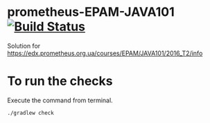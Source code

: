 # prometheus-EPAM-JAVA101 [![Build Status](https://travis-ci.com/tomkoptel/prometheus-EPAM-JAVA101.svg?branch=master)](https://travis-ci.com/tomkoptel/prometheus-EPAM-JAVA101)
Solution for https://edx.prometheus.org.ua/courses/EPAM/JAVA101/2016_T2/info


# To run the checks
Execute the command from terminal.
```
./gradlew check
```
